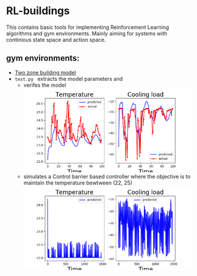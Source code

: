# RL-buildings

This contains basic tools for implementing Reinforcement Learning algorithms and gym environments. Mainly aiming for systems with continious state space and action space.

## gym environments:
- [Two zone building model](gym_env/two_zone_model.py)
- ```test.py ``` extracts the model parameters and 
  - verifes the model ![Verification](results/validation_plot.png)
  - simulates a Control barrier based controller where the objective is to maintain the temperature bewtween (22, 25)![CBF](results/cbf_plot.png)
